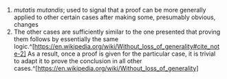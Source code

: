 1. _mutatis mutandis_; used to signal that a proof can be more generally applied to other certain cases after making some, presumably obvious, changes
2. The other cases are sufficiently similar to the one presented that proving them follows by essentially the same logic.^[https://en.wikipedia.org/wiki/Without_loss_of_generality#cite_note-2] As a result, once a proof is given for the particular case, it is trivial to adapt it to prove the conclusion in all other cases.^[https://en.wikipedia.org/wiki/Without_loss_of_generality]